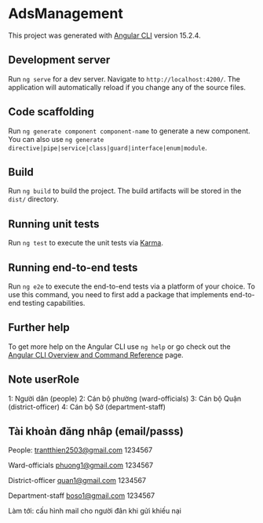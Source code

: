 # AdsManagement

This project was generated with [Angular CLI](https://github.com/angular/angular-cli) version 15.2.4.

## Development server

Run `ng serve` for a dev server. Navigate to `http://localhost:4200/`. The application will automatically reload if you change any of the source files.

## Code scaffolding

Run `ng generate component component-name` to generate a new component. You can also use `ng generate directive|pipe|service|class|guard|interface|enum|module`.

## Build

Run `ng build` to build the project. The build artifacts will be stored in the `dist/` directory.

## Running unit tests

Run `ng test` to execute the unit tests via [Karma](https://karma-runner.github.io).

## Running end-to-end tests

Run `ng e2e` to execute the end-to-end tests via a platform of your choice. To use this command, you need to first add a package that implements end-to-end testing capabilities.

## Further help

To get more help on the Angular CLI use `ng help` or go check out the [Angular CLI Overview and Command Reference](https://angular.io/cli) page.

## Note userRole
1: Người dân (people)
2: Cán bộ phường (ward-officials)
3: Cán bộ Quận (district-officer)
4: Cán bộ Sở (department-staff)

## Tài khoản đăng nhâp (email/passs)
People:
trantthien2503@gmail.com 1234567

Ward-officials
phuong1@gmail.com 1234567

District-officer
quan1@gmail.com 1234567

Department-staff
boso1@gmail.com 1234567

Làm tới: cấu hình mail cho người đân khi gửi khiếu nại

